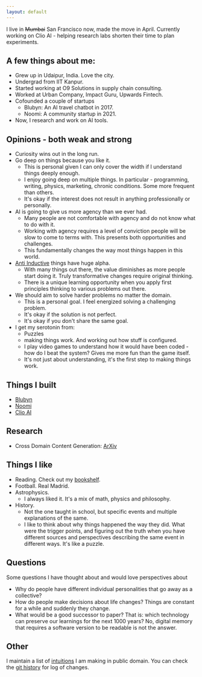 ```yaml
---
layout: default
---
```


I live in ~~Mumbai~~ San Francisco now, made the move in April. Currently working on Clio AI - helping research labs shorten their time to plan experiments.  

## A few things about me: 

- Grew up in Udaipur, India. Love the city.
- Undergrad from IIT Kanpur.
- Started working at O9 Solutions in supply chain consulting.
- Worked at Urban Company, Impact Guru, Upwards Fintech.
- Cofounded a couple of startups
  - Blubyn: An AI travel chatbot in 2017.
  - Noomi: A community startup in 2021.   
- Now, I research and work on AI tools.

## Opinions - both weak and strong

- Curiosity wins out in the long run.
- Go deep on things because you like it. 
  - This is personal given I can only cover the width if I understand things deeply enough.
  - I enjoy going deep on multiple things. In particular - programming, writing, physics, marketing, chronic conditions. Some more frequent than others.
  - It's okay if the interest does not result in anything professionally or personally.
- AI is going to give us more agency than we ever had.
  - Many people are not comfortable with agency and do not know what to do with it.
  - Working with agency requires a level of conviction people will be slow to come to terms with. This presents both opportunities and challenges.
  - This fundamentally changes the way most things happen in this world.
- [Anti Inductive](https://slatestarcodex.com/2015/01/11/the-phatic-and-the-anti-inductive/) things have huge alpha.
  - With many things out there, the value diminishes as more people start doing it. Truly transformative changes require original thinking.
  - There is a unique learning opportunity when you apply first principles thinking to various problems out there. 
- We should aim to solve harder problems no matter the domain.
  - This is a personal goal. I feel energized solving a challenging problem. 
  - It's okay if the solution is not perfect.
  - It's okay if you don't share the same goal. 
- I get my serotonin from: 
  - Puzzles
  - making things work. And working out how stuff is configured. 
  - I play video games to understand how it would have been coded - how do I beat the system? Gives me more fun than the game itself.
  - It's not just about understanding, it's the first step to making things work. 


## Things I built
- [Blubyn](https://blubyn.com)
- [Noomi](https://getnoomi.com)
- [Clio AI](https://www.clioapp.ai)

## Research
- Cross Domain Content Generation: [ArXiv](https://arxiv.org/abs/2409.17171)

## Things I like
- Reading. Check out my [bookshelf](https://ankitmaloo.com/bookshelf).
- Football. Real Madrid.
- Astrophysics.
  - I always liked it. It's a mix of math, physics and philosophy.
- History. 
  - Not the one taught in school, but specific events and multiple explanations of the same. 
  - I like to think about why things happened the way they did. What were the trigger points, and figuring out the truth when you have different sources and perspectives describing the same event in different ways. It's like a puzzle.

## Questions
Some questions I have thought about and would love perspectives about
- Why do people have different individual personalities that go away as a collective? 
- How do people make decisions about life changes? Things are constant for a while and suddenly they change.
- What would be a good successor to paper? That is: which technology can preserve our learnings for the next 1000 years? No, digital memory that requires a software version to be readable is not the answer. 

## Other
I maintain a list of [intuitions](https://ankitmaloo.com/smallbets/) I am making in public domain. You can check the [git history](https://github.com/ankitmaloo/ankitm.github.io/commits/main/_posts/2025-03-05-smallbets.md) for log of changes. 
